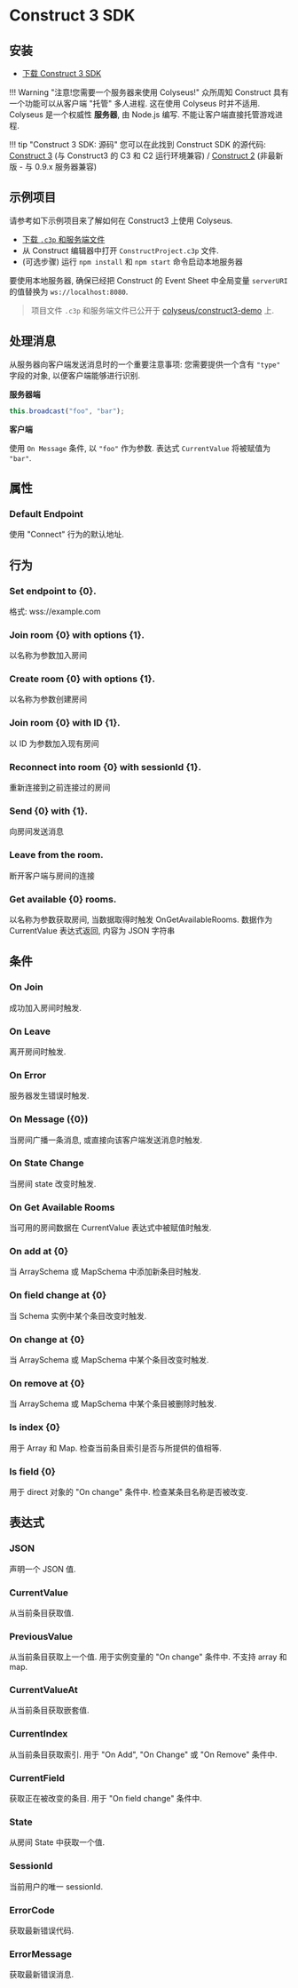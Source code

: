 # Construct 3 SDK

## 安装

- [下载 Construct 3 SDK](https://www.construct.net/en/make-games/addons/111/colyseus-multiplayer-sdk)

!!! Warning "注意!您需要一个服务器来使用 Colyseus!"
    众所周知 Construct 具有一个功能可以从客户端 "托管" 多人进程. 这在使用 Colyseus 时并不适用. Colyseus 是一个权威性 **服务器**, 由 Node.js 编写. 不能让客户端直接托管游戏进程.

!!! tip "Construct 3 SDK: 源码"
    您可以在此找到 Construct SDK 的源代码: [Construct 3](https://github.com/colyseus/colyseus-construct3) (与 Construct3 的 C3 和 C2 运行环境兼容) / [Construct 2](https://github.com/colyseus/colyseus-construct2) (非最新版 - 与 0.9.x 服务器兼容)

## 示例项目

请参考如下示例项目来了解如何在 Construct3 上使用 Colyseus.

- [下载 `.c3p` 和服务端文件](https://github.com/colyseus/construct3-demo/archive/refs/heads/master.zip)
- 从 Construct 编辑器中打开 `ConstructProject.c3p` 文件.
- (可选步骤) 运行 `npm install` 和 `npm start` 命令启动本地服务器

要使用本地服务器, 确保已经把 Construct 的 Event Sheet 中全局变量 `serverURI` 的值替换为 `ws://localhost:8080`.

> 项目文件 `.c3p` 和服务端文件已公开于 [colyseus/construct3-demo](https://github.com/colyseus/construct3-demo/) 上.

## 处理消息

从服务器向客户端发送消息时的一个重要注意事项:
您需要提供一个含有 `"type"` 字段的对象,
以便客户端能够进行识别.

**服务器端**

```typescript
this.broadcast("foo", "bar");
```

**客户端**

使用 `On Message` 条件, 以 `"foo"` 作为参数. 表达式 `CurrentValue` 将被赋值为 `"bar"`.


## 属性

### Default Endpoint
使用 "Connect" 行为的默认地址.

## 行为

### Set endpoint to {0}.
格式: wss://example.com

### Join room {0} with options {1}.
以名称为参数加入房间

### Create room {0} with options {1}.
以名称为参数创建房间

### Join room {0} with ID {1}.
以 ID 为参数加入现有房间

### Reconnect into room {0} with sessionId {1}.
重新连接到之前连接过的房间

### Send {0} with {1}.
向房间发送消息

### Leave from the room.
断开客户端与房间的连接

### Get available {0} rooms.
以名称为参数获取房间, 当数据取得时触发 OnGetAvailableRooms. 数据作为 CurrentValue 表达式返回, 内容为 JSON 字符串

## 条件

### On Join
成功加入房间时触发.

### On Leave
离开房间时触发.

### On Error
服务器发生错误时触发.

### On Message ({0})
当房间广播一条消息, 或直接向该客户端发送消息时触发.

### On State Change
当房间 state 改变时触发.

### On Get Available Rooms
当可用的房间数据在 CurrentValue 表达式中被赋值时触发.

### On add at {0}
当 ArraySchema 或 MapSchema 中添加新条目时触发.

### On field change at {0}
当 Schema 实例中某个条目改变时触发.

### On change at {0}
当 ArraySchema 或 MapSchema 中某个条目改变时触发.

### On remove at {0}
当 ArraySchema 或 MapSchema 中某个条目被删除时触发.

### Is index {0}
用于 Array 和 Map. 检查当前条目索引是否与所提供的值相等.

### Is field {0}
用于 direct 对象的 "On change" 条件中. 检查某条目名称是否被改变.

## 表达式

### JSON
声明一个 JSON 值.

### CurrentValue
从当前条目获取值.

### PreviousValue
从当前条目获取上一个值. 用于实例变量的 "On change" 条件中. 不支持 array 和 map.

### CurrentValueAt
从当前条目获取嵌套值.

### CurrentIndex
从当前条目获取索引. 用于 "On Add", "On Change" 或 "On Remove" 条件中.

### CurrentField
获取正在被改变的条目. 用于 "On field change" 条件中.

### State
从房间 State 中获取一个值.

### SessionId
当前用户的唯一 sessionId.

### ErrorCode
获取最新错误代码.

### ErrorMessage
获取最新错误消息.
